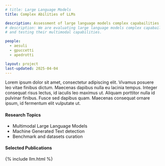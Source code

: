 ```yaml
---
# title: Large Language Models
title: Complex Abilities of LLMs

description: Assessment of large language models complex capabailities on multiple settings
# description: We are evaluating large language models complex capabailities on multiple settings
# and testing their multimodal capabilities.

people:
  - aesuli
  - gpuccetti
  - apedrotti

layout: project
last-updated: 2025-04-04
---
```


Lorem ipsum dolor sit amet, consectetur adipiscing elit. Vivamus posuere leo vitae finibus dictum. Maecenas dapibus nulla eu lacinia tempus. Integer consequat risus lectus, id iaculis leo maximus ut. Aliquam porttitor nulla id pulvinar finibus. Fusce sed dapibus quam. Maecenas consequat ornare ipsum, id fermentum elit vulputate ut. 

<div id="themes" style="font-size: 0.9rem;">
  <h4>Research Topics</h4>
  <ul>
    <!-- <li>Vision and Language Models</li> -->
    <li>Multimodal Large Language Models</li>
    <li>Machine Generated Text detection</li>
    <li>Benchmark and datasets curation</li>
    <!-- <li></li> -->
  </ul>
</div>

<div id="publications" style="font-size: 0.9rem;">
    <h4>Selected Publications</h4>
    {% include llm.html %}
</div>
